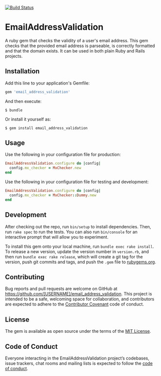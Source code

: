 [![Build Status](https://travis-ci.org/ministryofjustice/email_address_validation.svg?branch=master)](https://travis-ci.org/ministryofjustice/email_address_validation)

# EmailAddressValidation

A ruby gem that checks the validity of a user's email address.  This gem checks that the provided email address is parseable, is correctly formatted and that the domain exists.  It can be used in both plain Ruby and Rails projects.

## Installation

Add this line to your application's Gemfile:

```ruby
gem 'email_address_validation'
```

And then execute:

    $ bundle

Or install it yourself as:

    $ gem install email_address_validation

## Usage

Use the following in your configuration file for production:

```ruby
EmailAddressValidation.configure do |config|
  config.mx_checker = MxChecker.new
end
```

Use the following in your configuration file for testing and development:

```ruby
EmailAddressValidation.configure do |config|
  config.mx_checker = MxChecker::Dummy.new
end
```

## Development

After checking out the repo, run `bin/setup` to install dependencies. Then, run `rake spec` to run the tests. You can also run `bin/console` for an interactive prompt that will allow you to experiment.

To install this gem onto your local machine, run `bundle exec rake install`. To release a new version, update the version number in `version.rb`, and then run `bundle exec rake release`, which will create a git tag for the version, push git commits and tags, and push the `.gem` file to [rubygems.org](https://rubygems.org).

## Contributing

Bug reports and pull requests are welcome on GitHub at https://github.com/[USERNAME]/email_address_validation. This project is intended to be a safe, welcoming space for collaboration, and contributors are expected to adhere to the [Contributor Covenant](http://contributor-covenant.org) code of conduct.

## License

The gem is available as open source under the terms of the [MIT License](http://opensource.org/licenses/MIT).

## Code of Conduct

Everyone interacting in the EmailAddressValidation project’s codebases, issue trackers, chat rooms and mailing lists is expected to follow the [code of conduct](https://github.com/[USERNAME]/email_address_validation/blob/master/CODE_OF_CONDUCT.md).
